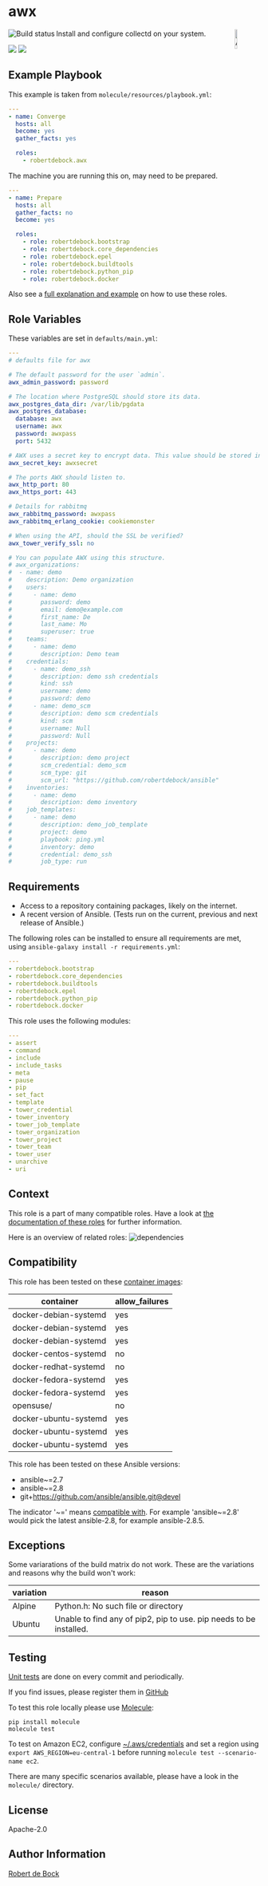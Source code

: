 awx
=========

<img src="https://docs.ansible.com/ansible-tower/3.2.4/html_ja/installandreference/_static/images/logo_invert.png" width="10%" height="10%" alt="Ansible logo" align="right"/>
<a href="https://travis-ci.org/robertdebock/ansible-role-awx"><img src="https://travis-ci.org/robertdebock/ansible-role-awx.svg?branch=master" alt="Build status" align="left"/></a>

Install and configure collectd on your system.

<img src="https://img.shields.io/ansible/role/d/29004"/>
<img src="https://img.shields.io/ansible/quality/29004"/>

Example Playbook
----------------

This example is taken from `molecule/resources/playbook.yml`:
```yaml
---
- name: Converge
  hosts: all
  become: yes
  gather_facts: yes

  roles:
    - robertdebock.awx
```

The machine you are running this on, may need to be prepared.
```yaml
---
- name: Prepare
  hosts: all
  gather_facts: no
  become: yes

  roles:
    - role: robertdebock.bootstrap
    - role: robertdebock.core_dependencies
    - role: robertdebock.epel
    - role: robertdebock.buildtools
    - role: robertdebock.python_pip
    - role: robertdebock.docker
```

Also see a [full explanation and example](https://robertdebock.nl/how-to-use-these-roles.html) on how to use these roles.

Role Variables
--------------

These variables are set in `defaults/main.yml`:
```yaml
---
# defaults file for awx

# The default password for the user `admin`.
awx_admin_password: password

# The location where PostgreSQL should store its data.
awx_postgres_data_dir: /var/lib/pgdata
awx_postgres_database:
  database: awx
  username: awx
  password: awxpass
  port: 5432

# AWX uses a secret key to encrypt data. This value should be stored in vault.
awx_secret_key: awxsecret

# The ports AWX should listen to.
awx_http_port: 80
awx_https_port: 443

# Details for rabbitmq
awx_rabbitmq_password: awxpass
awx_rabbitmq_erlang_cookie: cookiemonster

# When using the API, should the SSL be verified?
awx_tower_verify_ssl: no

# You can populate AWX using this structure.
# awx_organizations:
#  - name: demo
#    description: Demo organization
#    users:
#      - name: demo
#        password: demo
#        email: demo@example.com
#        first_name: De
#        last_name: Mo
#        superuser: true
#    teams:
#      - name: demo
#        description: Demo team
#    credentials:
#      - name: demo_ssh
#        description: demo ssh credentials
#        kind: ssh
#        username: demo
#        password: demo
#      - name: demo_scm
#        description: demo scm credentials
#        kind: scm
#        username: Null
#        password: Null
#    projects:
#      - name: demo
#        description: demo project
#        scm_credential: demo_scm
#        scm_type: git
#        scm_url: "https://github.com/robertdebock/ansible"
#    inventories:
#      - name: demo
#        description: demo inventory
#    job_templates:
#      - name: demo
#        description: demo_job_template
#        project: demo
#        playbook: ping.yml
#        inventory: demo
#        credential: demo_ssh
#        job_type: run
```

Requirements
------------

- Access to a repository containing packages, likely on the internet.
- A recent version of Ansible. (Tests run on the current, previous and next release of Ansible.)

The following roles can be installed to ensure all requirements are met, using `ansible-galaxy install -r requirements.yml`:

```yaml
---
- robertdebock.bootstrap
- robertdebock.core_dependencies
- robertdebock.buildtools
- robertdebock.epel
- robertdebock.python_pip
- robertdebock.docker

```

This role uses the following modules:
```yaml
---
- assert
- command
- include
- include_tasks
- meta
- pause
- pip
- set_fact
- template
- tower_credential
- tower_inventory
- tower_job_template
- tower_organization
- tower_project
- tower_team
- tower_user
- unarchive
- uri
```

Context
-------

This role is a part of many compatible roles. Have a look at [the documentation of these roles](https://robertdebock.nl/) for further information.

Here is an overview of related roles:
![dependencies](https://raw.githubusercontent.com/robertdebock/drawings/artifacts/awx.png "Dependency")


Compatibility
-------------

This role has been tested on these [container images](https://hub.docker.com/):

|container|allow_failures|
|---------|--------------|
|docker-debian-systemd|yes|
|docker-debian-systemd|yes|
|docker-debian-systemd|yes|
|docker-centos-systemd|no|
|docker-redhat-systemd|no|
|docker-fedora-systemd|yes|
|docker-fedora-systemd|yes|
|opensuse/|no|
|docker-ubuntu-systemd|yes|
|docker-ubuntu-systemd|yes|
|docker-ubuntu-systemd|yes|

This role has been tested on these Ansible versions:

- ansible~=2.7
- ansible~=2.8
- git+https://github.com/ansible/ansible.git@devel

The indicator '~=' means [compatible with](https://www.python.org/dev/peps/pep-0440/#compatible-release). For example 'ansible~=2.8' would pick the latest ansible-2.8, for example ansible-2.8.5.

Exceptions
----------

Some variarations of the build matrix do not work. These are the variations and reasons why the build won't work:

| variation                 | reason                 |
|---------------------------|------------------------|
| Alpine | Python.h: No such file or directory |
| Ubuntu | Unable to find any of pip2, pip to use.  pip needs to be installed. |



Testing
-------

[Unit tests](https://travis-ci.org/robertdebock/ansible-role-awx) are done on every commit and periodically.

If you find issues, please register them in [GitHub](https://github.com/robertdebock/ansible-role-awx/issues)

To test this role locally please use [Molecule](https://github.com/ansible/molecule):
```
pip install molecule
molecule test
```

To test on Amazon EC2, configure [~/.aws/credentials](https://docs.aws.amazon.com/sdk-for-java/v1/developer-guide/credentials.html) and set a region using `export AWS_REGION=eu-central-1` before running `molecule test --scenario-name ec2`.

There are many specific scenarios available, please have a look in the `molecule/` directory.

License
-------

Apache-2.0


Author Information
------------------

[Robert de Bock](https://robertdebock.nl/)

